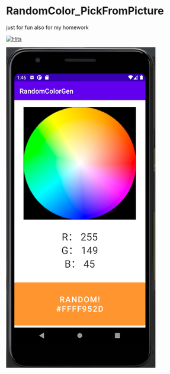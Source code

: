 # RandomColor_PickFromPicture
just for fun also for my homework

[![Hits](https://hits.seeyoufarm.com/api/count/incr/badge.svg?url=https%3A%2F%2Fgithub.com%2FLaZoark%2FRandomColor_PickFromPicture&count_bg=%2379C83D&title_bg=%23555555&icon=&icon_color=%23973D3D&title=Hello&edge_flat=false)](https://hits.seeyoufarm.com)

![image](https://github.com/LaZoark/RandomColor_PickFromPicture/blob/master/randomColorGenerator.png)
